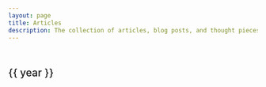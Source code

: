 ```yaml
---
layout: page
title: Articles
description: The collection of articles, blog posts, and thought pieces I've written over the years.
---
```


<script setup>
  import { data } from './articles.data'
  import Articles from '@components/Articles'
  import _ from 'lodash'

  // sort the articles
  let articles = _.orderBy(data, ['frontmatter.date'], ['desc'])

  // group the articles by year
  articles = _.groupBy(articles, (itr) => {
    return new Date(itr.frontmatter.date).getFullYear()
  })

  // grab all the years and sort them
  const years = _.orderBy(Object.keys(articles), (itr) => {
    return Number(itr)
  }, ['desc'])
</script>

<style module>
  h2 {
    text-align: left;
    margin: 3rem 0 0 0;
    line-height: 1.5em;
    font-weight: 500;
    font-size: 1.3rem;
  }
</style>

<div v-for="year in years">
  <h2>{{ year }}</h2>
  <Articles :data="articles[year]"></Articles>
</div>